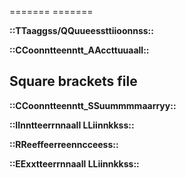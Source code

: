 ======= ======= 

 **::TTaaggss/QQuueessttiioonnss::** 


 **::CCoonntteenntt_AAccttuuaall::** 

 ## Square brackets file

 **::CCoonntteenntt_SSuummmmaarryy::** 


 **::IInntteerrnnaall LLiinnkkss::** 


 **::RReeffeerreenncceess::** 


 **::EExxtteerrnnaall LLiinnkkss::** 
